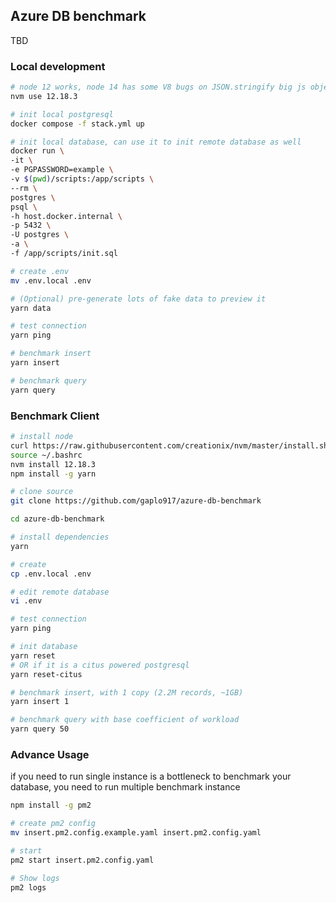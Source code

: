 ## Azure DB benchmark
TBD


### Local development
```bash
# node 12 works, node 14 has some V8 bugs on JSON.stringify big js object on 'yarn data'
nvm use 12.18.3

# init local postgresql
docker compose -f stack.yml up

# init local database, can use it to init remote database as well
docker run \
-it \
-e PGPASSWORD=example \
-v $(pwd)/scripts:/app/scripts \
--rm \
postgres \
psql \
-h host.docker.internal \
-p 5432 \
-U postgres \
-a \
-f /app/scripts/init.sql

# create .env
mv .env.local .env

# (Optional) pre-generate lots of fake data to preview it
yarn data

# test connection
yarn ping

# benchmark insert
yarn insert

# benchmark query
yarn query
```

### Benchmark Client
```bash
# install node
curl https://raw.githubusercontent.com/creationix/nvm/master/install.sh | bash
source ~/.bashrc
nvm install 12.18.3
npm install -g yarn

# clone source
git clone https://github.com/gaplo917/azure-db-benchmark

cd azure-db-benchmark

# install dependencies
yarn

# create 
cp .env.local .env

# edit remote database
vi .env

# test connection
yarn ping

# init database
yarn reset 
# OR if it is a citus powered postgresql
yarn reset-citus

# benchmark insert, with 1 copy (2.2M records, ~1GB)
yarn insert 1

# benchmark query with base coefficient of workload
yarn query 50
```

### Advance Usage
if you need to run single instance is a bottleneck to benchmark your database, you need to run multiple benchmark instance
```bash
npm install -g pm2

# create pm2 config
mv insert.pm2.config.example.yaml insert.pm2.config.yaml

# start
pm2 start insert.pm2.config.yaml

# Show logs
pm2 logs
```
